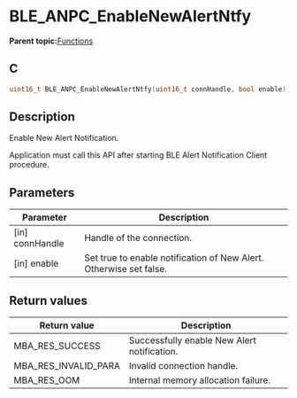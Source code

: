 # BLE\_ANPC\_EnableNewAlertNtfy

**Parent topic:**[Functions](GUID-70F5F2CB-4075-4D38-ADAD-6B7A23F9C626.md)

## C

```c
uint16_t BLE_ANPC_EnableNewAlertNtfy(uint16_t connHandle, bool enable);
```

## Description

Enable New Alert Notification.

Application must call this API after starting BLE Alert Notification Client procedure.

## Parameters

|Parameter|Description|
|---------|-----------|
|\[in\] connHandle|Handle of the connection.|
|\[in\] enable|Set true to enable notification of New Alert. Otherwise set false.|

## Return values

|Return value|Description|
|------------|-----------|
|MBA\_RES\_SUCCESS|Successfully enable New Alert notification.|
|MBA\_RES\_INVALID\_PARA|Invalid connection handle.|
|MBA\_RES\_OOM|Internal memory allocation failure.|

